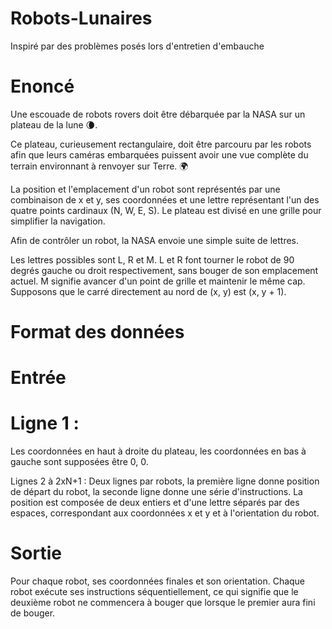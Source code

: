 # Robots-Lunaires


Inspiré par des problèmes posés lors d'entretien d'embauche

# Enoncé

Une escouade de robots rovers doit être débarquée par la NASA sur un plateau de la lune 🌘.

Ce plateau, curieusement rectangulaire, doit être parcouru par les robots afin que leurs caméras embarquées puissent avoir une vue complète du terrain environnant à renvoyer sur Terre. 🌍

La position et l'emplacement d'un robot sont représentés par une combinaison de x et y, ses coordonnées et une lettre représentant l'un des quatre points cardinaux (N, W, E, S). Le plateau est divisé en une grille pour simplifier la navigation.

Afin de contrôler un robot, la NASA envoie une simple suite de lettres.

Les lettres possibles sont L, R et M. L et R font tourner le robot de 90 degrés gauche ou droit respectivement, sans bouger de son emplacement actuel. M signifie avancer d'un point de grille et maintenir le même cap. Supposons que le carré directement au nord de (x, y) est (x, y + 1).

# Format des données

# Entrée

# Ligne 1 : 

Les coordonnées en haut à droite du plateau, les coordonnées en bas à gauche sont supposées être 0, 0.

Lignes 2 à 2xN+1 : Deux lignes par robots, la première ligne donne position de départ du robot, la seconde ligne donne une série d'instructions. La position est composée de deux entiers et d'une lettre séparés par des espaces, correspondant aux coordonnées x et y et à l'orientation du robot.

# Sortie

Pour chaque robot, ses coordonnées finales et son orientation. Chaque robot exécute ses instructions séquentiellement, ce qui signifie que le deuxième robot ne commencera à bouger que lorsque le premier aura fini de bouger.

